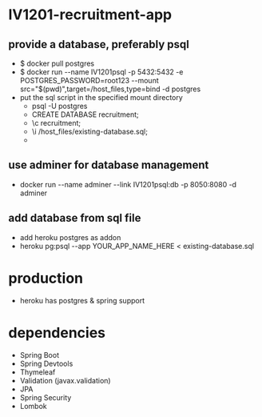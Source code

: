# IV1201-recruitment-app

## provide a database, preferably psql
- $ docker pull postgres
- $ docker run --name IV1201psql -p 5432:5432 -e POSTGRES_PASSWORD=root123 --mount src="$(pwd)",target=/host_files,type=bind -d postgres
- put the sql script in the specified mount directory
  - psql -U postgres
  - CREATE DATABASE recruitment;
  - \c recruitment;
  - \i /host_files/existing-database.sql;
  - 
## use adminer for database management
- docker run --name adminer --link IV1201psql:db -p 8050:8080 -d adminer

## add database from sql file
- add heroku postgres as addon
- heroku pg:psql --app YOUR_APP_NAME_HERE < existing-database.sql

# production
- heroku has postgres & spring support

# dependencies
- Spring Boot
- Spring Devtools
- Thymeleaf
- Validation (javax.validation)
- JPA
- Spring Security
- Lombok
